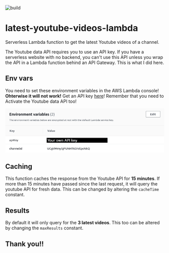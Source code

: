 ![build](https://github.com/mathisve/latest-youtube-videos-lambda/actions/workflows/go.yaml/badge.svg)

# latest-youtube-videos-lambda
Serverless Lambda function to get the latest Youtube videos of a channel.

The Youtube data API requires you to use an API key. If you have a serverless website with no backend, you can't use this API unless you wrap the API in a Lambda function behind an API Gateway.
This is what I did here.

## Env vars
You need to set these environment variables in the AWS Lambda console! **Ohterwise it will not work!**
Get an API key [here](https://console.cloud.google.com/apis/credentials)! Remember that you need to Activate the Youtube data API too!

![environment variables](https://raw.githubusercontent.com/mathisve/latest-youtube-videos-lambda/master/img/youtubeapi.png)

## Caching
This function caches the response from the Youtube API for **15 minutes**.
If more than 15 minutes have passed since the last request, it will query the youtube API for fresh data.
This can be changed by altering the `cacheTime` constant.

## Results
By default it will only query for the **3 latest videos**.
This too can be altered by changing the `maxResults` constant.

## Thank you!!
